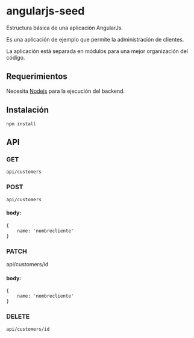 # angularjs-seed
Estructura básica de una aplicación AngularJs.

Es una aplicación de ejemplo que permite la administración de clientes. 

La aplicación está separada en módulos para una mejor organización del código.

## Requerimientos
Necesita [Nodejs](https://nodejs.org/) para la ejecución del backend.

## Instalación
    npm install

## API
### GET
    api/customers

### POST
    api/customers

#### body:

    {
        name: 'nombrecliente'
    }

### PATCH
api/customers/id

#### body:

    {
        name: 'nombrecliente'
    }

### DELETE
    api/customers/id
